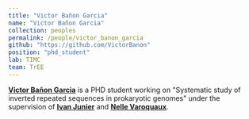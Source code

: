 ```yaml
---
title: "Victor Bañon Garcia"
name: "Victor Bañon Garcia"
collection: peoples
permalink: /people/victor_banon_garcia
github: "https://github.com/VictorBanon"
position: "phd_student"
lab: TIMC
team: TrEE
---
```


**[Victor Bañon Garcia](https://www.timc.fr/victor-banon-garcia)** is a PHD student working on "Systematic study of inverted repeated sequences in prokaryotic genomes" under the supervision of **[Ivan Junier](https://www.timc.fr/en/ivan-junier)** and **[Nelle Varoquaux](https://nellev.github.io)**.
 
